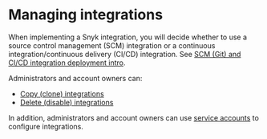 # Managing integrations

When implementing a Snyk integration, you will decide whether to use a source control management (SCM) integration or a continuous integration/continuous delivery (CI/CD) integration. See [SCM (Git) and CI/CD integration deployment intro](../git-repository-and-ci-cd-integrations-comparisons.md).

Administrators and account owners can:

* [Copy (clone) integrations](clone-an-integration-across-your-snyk-orgs.md)
* [Delete (disable) integrations](disable-a-git-integration.md)

In addition, administrators and account owners can use [service accounts](../../features/user-and-group-management/structure-account-for-high-application-performance/service-accounts.md) to configure integrations.
